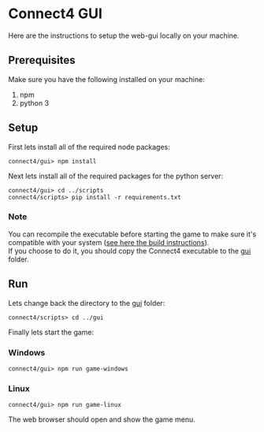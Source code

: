 # Connect4 GUI

Here are the instructions to setup the web-gui locally on your machine.<br/>

## Prerequisites

Make sure you have the following installed on your machine:
1. npm
2. python 3

## Setup

First lets install all of the required node packages:
```
connect4/gui> npm install
```

Next lets install all of the required packages for the python server:
```
connect4/gui> cd ../scripts
connect4/scripts> pip install -r requirements.txt 
```

### Note
You can recompile the executable before starting the game to make sure it's compatible with your system ([see here the build instructions](../README.md)).<br/>
If you choose to do it, you should copy the Connect4 executable to the [gui](.) folder.

## Run

Lets change back the directory to the [gui](.) folder:
```
connect4/scripts> cd ../gui
```

Finally lets start the game:

### Windows
```
connect4/gui> npm run game-windows
```

### Linux
```
connect4/gui> npm run game-linux
```

The web browser should open and show the game menu.
